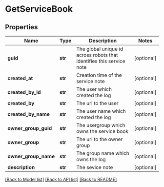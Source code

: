 # GetServiceBook

## Properties
Name | Type | Description | Notes
------------ | ------------- | ------------- | -------------
**guid** | **str** | The global unique id across robots that identifies this service note | [optional] 
**created_at** | **str** | Creation time of the service note | [optional] 
**created_by_id** | **str** | The user which created the log | [optional] 
**created_by** | **str** | The url to the user | [optional] 
**created_by_name** | **str** | The user name which created the log | [optional] 
**owner_group_guid** | **str** | The usergroup which owns the service book  | [optional] 
**owner_group** | **str** | The url to the owner group | [optional] 
**owner_group_name** | **str** | The group name which owns the log | [optional] 
**description** | **str** | The sevice note | [optional] 

[[Back to Model list]](../README.md#documentation-for-models) [[Back to API list]](../README.md#documentation-for-api-endpoints) [[Back to README]](../README.md)


